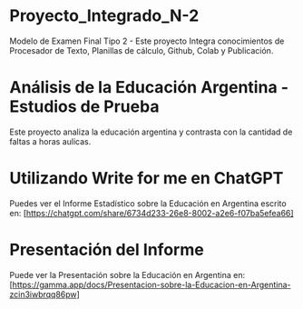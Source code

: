 # Proyecto_Integrado_N-2
Modelo de Examen Final Tipo 2 - Este proyecto Integra conocimientos de Procesador de Texto, Planillas de cálculo, Github, Colab y Publicación.
# Análisis de la Educación Argentina - Estudios de Prueba
Este proyecto analiza la educación argentina y contrasta con la cantidad de faltas a horas aulicas.
# Utilizando Write for me en ChatGPT
Puedes ver el Informe Estadístico sobre la Educación en Argentina escrito en: [https://chatgpt.com/share/6734d233-26e8-8002-a2e6-f07ba5efea66]
# Presentación del Informe
Puede ver la Presentación sobre la Educación en Argentina en: [https://gamma.app/docs/Presentacion-sobre-la-Educacion-en-Argentina-zcin3iwbrqq86pw]
